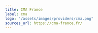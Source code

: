 ```yaml
---
title: CMA France
label: cma
logo: "/assets/images/providers/cma.png"
sources_url: https://cma-france.fr/
---
```

